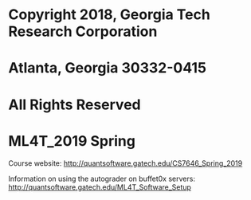 # Copyright 2018, Georgia Tech Research Corporation    
# Atlanta, Georgia 30332-0415     
# All Rights Reserved  

# ML4T_2019 Spring
Course website: http://quantsoftware.gatech.edu/CS7646_Spring_2019

Information on using the autograder on buffet0x servers: http://quantsoftware.gatech.edu/ML4T_Software_Setup


